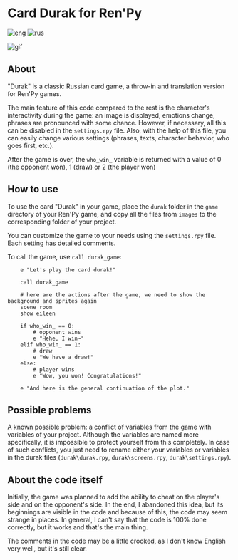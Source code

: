 # Card Durak for Ren'Py
[![eng](https://img.shields.io/badge/lang-en-en)](https://github.com/N0Fanru/renpy-CardDurak/blob/master/README.md)
[![rus](https://img.shields.io/badge/lang-ru-ru?color=DCDCDC)](https://github.com/N0Fanru/renpy-CardDurak/blob/master/README-ru.md)

![gif](https://github.com/user-attachments/assets/97af9c01-c0fe-47d1-b55c-3df574f8f7e3)

## About
"Durak" is a classic Russian card game, a throw-in and translation version for Ren'Py games.

The main feature of this code compared to the rest is the character's interactivity during the game: an image is displayed, emotions change, phrases are pronounced with some chance. However, if necessary, all this can be disabled in the `settings.rpy` file. Also, with the help of this file, you can easily change various settings (phrases, texts, character behavior, who goes first, etc.).

After the game is over, the `who_win_` variable is returned with a value of 0 (the opponent won), 1 (draw) or 2 (the player won)

## How to use
To use the card "Durak" in your game, place the `durak` folder in the `game` directory of your Ren'Py game, and copy all the files from `images` to the corresponding folder of your project.

You can customize the game to your needs using the `settings.rpy` file. Each setting has detailed comments.

To call the game, use `call durak_game`:
```
    e "Let's play the card durak!"

    call durak_game

    # here are the actions after the game, we need to show the background and sprites again
    scene room
    show eileen

    if who_win_ == 0:
        # opponent wins
        e "Hehe, I win~"
    elif who_win_ == 1:
        # draw
        e "We have a draw!"
    else:
        # player wins
        e "Wow, you won! Congratulations!"

    e "And here is the general continuation of the plot."
```

## Possible problems
A known possible problem: a conflict of variables from the game with variables of your project. Although the variables are named more specifically, it is impossible to protect yourself from this completely. In case of such conflicts, you just need to rename either your variables or variables in the durak files (`durak\durak.rpy`, `durak\screens.rpy`, `durak\settings.rpy`).

## About the code itself
Initially, the game was planned to add the ability to cheat on the player's side and on the opponent's side. In the end, I abandoned this idea, but its beginnings are visible in the code and because of this, the code may seem strange in places. In general, I can't say that the code is 100% done correctly, but it works and that's the main thing.

The comments in the code may be a little crooked, as I don't know English very well, but it's still clear.
